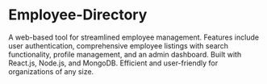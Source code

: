 # Employee-Directory
A web-based tool for streamlined employee management. Features include user authentication, comprehensive employee listings with search functionality, profile management, and an admin dashboard. Built with React.js, Node.js, and MongoDB. Efficient and user-friendly for organizations of any size.
